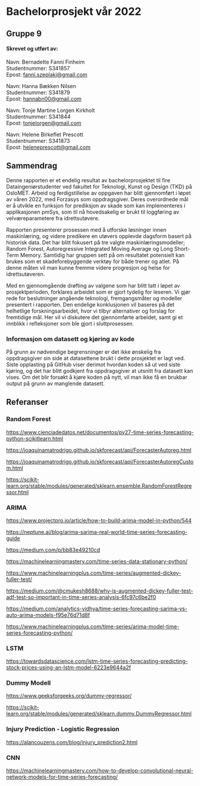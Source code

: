 # Bachelorprosjekt vår 2022

## Gruppe 9

#### Skrevet og utført av:
Navn: Bernadette Fanni Finheim <br />
Studentnummer: S341857 <br />
Epost: fanni.szeplaki@gmail.com 

Navn: Hanna Bækken Nilsen <br />
Studentnummer: S341879 <br />
Epost: hannabn00@gmail.com 

Navn: Tonje Martine Lorgen Kirkholt <br />
Studentnummer: S341844 <br />
Epost: tonjelorgen@gmail.com 

Navn: Helene Birkeflet Prescott <br />
Studentnummer: S341873 <br />
Epost: heleneprescott@gmail.com


## Sammendrag

Denne rapporten er et endelig resultat av bachelorprosjektet til fire Dataingeniørstudenter ved fakultet for Teknologi, Kunst og Design (TKD) på OsloMET.
Arbeid og ferdigstillelse av oppgaven har blitt gjennomført i løpet av våren 2022, med Forzasys som oppdragsgiver. Deres overordnede mål er å utvikle en funksjon
for prediksjon av skade som kan implementeres i applikasjonen pmSys, som til nå hovedsakelig er brukt til loggføring av velværeparametere fra idrettsutøvere.  <br />

Rapporten presenterer  prosessen med å utforske løsninger innen maskinlæring, og videre predikere en utøvers opplevde dagsform basert på historisk data. 
Det har blitt fokusert på tre valgte maskinlæringsmodeller; Random Forest, Autoregressive Integrated Moving Average og Long Short-Term Memory. Samtidig 
har gruppen sett på om resultatet potensielt kan brukes som et skadeforebyggende verktøy for både trener og atlet. På denne måten vil man kunne fremme 
videre progresjon og helse for idrettsutøveren. <br />

Med en gjennomgående drøfting av valgene som har blitt tatt i løpet av prosjektperioden, forklares arbeidet som er gjort tydelig for leseren. Vi gjør
rede for beslutninger angående teknologi, fremgangsmåter og modeller presentert i rapporten. Den endelige konklusjonen vil baseres på det helhetlige
forskningsarbeidet, hvor vi tilbyr alternativer og forslag for fremtidige mål. Her vil vi diskutere det gjennomførte arbeidet, samt gi et innblikk i
refleksjoner som ble gjort i sluttprosessen.


### Informasjon om datasett og kjøring av kode
På grunn av nødvendige begrensninger er det ikke ønskelig fra oppdragsgiver sin side at datasettene brukt i
dette prosjektet er lagt ved. Siste opplasting på GitHub viser derimot hvordan koden så ut ved
siste kjøring, og det har blitt godkjent fra oppdragsgiver at utsnitt fra datasett kan vises.
Om det blir forsøkt å kjøre koden på nytt, vil man ikke få en brukbar output på grunn av
manglende datasett.

## Referanser
### Random Forest
https://www.cienciadedatos.net/documentos/py27-time-series-forecasting-python-scikitlearn.html

https://joaquinamatrodrigo.github.io/skforecast/api/ForecasterAutoreg.html

https://joaquinamatrodrigo.github.io/skforecast/api/ForecasterAutoregCustom.html

https://scikit-learn.org/stable/modules/generated/sklearn.ensemble.RandomForestRegressor.html

### ARIMA
https://www.projectpro.io/article/how-to-build-arima-model-in-python/544

https://neptune.ai/blog/arima-sarima-real-world-time-series-forecasting-guide

https://medium.com/p/bb83e49210cd

https://machinelearningmastery.com/time-series-data-stationary-python/

https://www.machinelearningplus.com/time-series/augmented-dickey-fuller-test/

https://medium.com/@cmukesh8688/why-is-augmented-dickey-fuller-test-adf-test-so-important-in-time-series-analysis-6fc97c6be2f0

https://medium.com/analytics-vidhya/time-series-forecasting-sarima-vs-auto-arima-models-f95e76d71d8f

https://www.machinelearningplus.com/time-series/arima-model-time-series-forecasting-python/


### LSTM

https://towardsdatascience.com/lstm-time-series-forecasting-predicting-stock-prices-using-an-lstm-model-6223e9644a2f

### Dummy Modell

https://www.geeksforgeeks.org/dummy-regressor/

https://scikit-learn.org/stable/modules/generated/sklearn.dummy.DummyRegressor.html


### Injury Prediction - Logistic Regression

https://alancouzens.com/blog/injury_prediction2.html 


### CNN

https://machinelearningmastery.com/how-to-develop-convolutional-neural-network-models-for-time-series-forecasting/